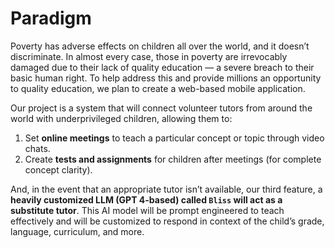 # Paradigm

Poverty has adverse effects on children all over the world, and it doesn’t discriminate. In almost every case, those in poverty are irrevocably damaged due to their lack of quality education — a severe breach to their basic human right. To help address this and provide millions an opportunity to quality education, we plan to create a web-based mobile application.

Our project is a system that will connect volunteer tutors from around the world with underprivileged children, allowing them to:

 1. Set **online meetings** to teach a particular concept or topic through
    video chats.
 2. Create **tests and assignments** for children after meetings (for
    complete concept clarity).

And, in the event that an appropriate tutor isn’t available, our third feature, a **heavily customized LLM (GPT 4-based) called `Bliss` will act as a substitute tutor**. This AI model will be prompt engineered to teach effectively and will be customized to respond in context of the child’s grade, language, curriculum, and more.
